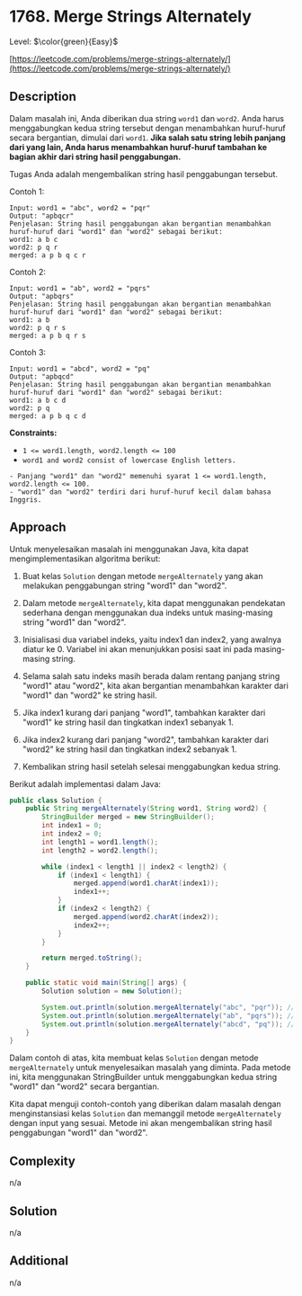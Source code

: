 # 1768. Merge Strings Alternately

Level: $\color{green}{Easy}$

[https://leetcode.com/problems/merge-strings-alternately/](https://leetcode.com/problems/merge-strings-alternately/)

## Description

Dalam masalah ini, Anda diberikan dua string `word1` dan `word2`. Anda harus menggabungkan kedua string tersebut dengan menambahkan huruf-huruf secara bergantian, dimulai dari `word1`. **Jika salah satu string lebih panjang dari yang lain, Anda harus menambahkan huruf-huruf tambahan ke bagian akhir dari string hasil penggabungan.**

Tugas Anda adalah mengembalikan string hasil penggabungan tersebut.

Contoh 1:

```text
Input: word1 = "abc", word2 = "pqr"
Output: "apbqcr"
Penjelasan: String hasil penggabungan akan bergantian menambahkan huruf-huruf dari "word1" dan "word2" sebagai berikut:
word1: a b c
word2: p q r
merged: a p b q c r
```

Contoh 2:

```text
Input: word1 = "ab", word2 = "pqrs"
Output: "apbqrs"
Penjelasan: String hasil penggabungan akan bergantian menambahkan huruf-huruf dari "word1" dan "word2" sebagai berikut:
word1: a b
word2: p q r s
merged: a p b q r s
```

Contoh 3:

```text
Input: word1 = "abcd", word2 = "pq"
Output: "apbqcd"
Penjelasan: String hasil penggabungan akan bergantian menambahkan huruf-huruf dari "word1" dan "word2" sebagai berikut:
word1: a b c d
word2: p q
merged: a p b q c d
```

**Constraints:**

- `1 <= word1.length, word2.length <= 100`
- `word1 and word2 consist of lowercase English letters.`

```text
- Panjang "word1" dan "word2" memenuhi syarat 1 <= word1.length, word2.length <= 100.
- "word1" dan "word2" terdiri dari huruf-huruf kecil dalam bahasa Inggris.
```

## Approach

Untuk menyelesaikan masalah ini menggunakan Java, kita dapat mengimplementasikan algoritma berikut:

1. Buat kelas `Solution` dengan metode `mergeAlternately` yang akan melakukan penggabungan string "word1" dan "word2".

2. Dalam metode `mergeAlternately`, kita dapat menggunakan pendekatan sederhana dengan menggunakan dua indeks untuk masing-masing string "word1" dan "word2".

3. Inisialisasi dua variabel indeks, yaitu index1 dan index2, yang awalnya diatur ke 0. Variabel ini akan menunjukkan posisi saat ini pada masing-masing string.

4. Selama salah satu indeks masih berada dalam rentang panjang string "word1" atau "word2", kita akan bergantian menambahkan karakter dari "word1" dan "word2" ke string hasil.

5. Jika index1 kurang dari panjang "word1", tambahkan karakter dari "word1" ke string hasil dan tingkatkan index1 sebanyak 1.

6. Jika index2 kurang dari panjang "word2", tambahkan karakter dari "word2" ke string hasil dan tingkatkan index2 sebanyak 1.

7. Kembalikan string hasil setelah selesai menggabungkan kedua string.

Berikut adalah implementasi dalam Java:

```java
public class Solution {
    public String mergeAlternately(String word1, String word2) {
        StringBuilder merged = new StringBuilder();
        int index1 = 0;
        int index2 = 0;
        int length1 = word1.length();
        int length2 = word2.length();

        while (index1 < length1 || index2 < length2) {
            if (index1 < length1) {
                merged.append(word1.charAt(index1));
                index1++;
            }
            if (index2 < length2) {
                merged.append(word2.charAt(index2));
                index2++;
            }
        }

        return merged.toString();
    }

    public static void main(String[] args) {
        Solution solution = new Solution();

        System.out.println(solution.mergeAlternately("abc", "pqr")); // Output: "apbqcr"
        System.out.println(solution.mergeAlternately("ab", "pqrs")); // Output: "apbqrs"
        System.out.println(solution.mergeAlternately("abcd", "pq")); // Output: "apbqcd"
    }
}
```

Dalam contoh di atas, kita membuat kelas `Solution` dengan metode `mergeAlternately` untuk menyelesaikan masalah yang diminta. Pada metode ini, kita menggunakan StringBuilder untuk menggabungkan kedua string "word1" dan "word2" secara bergantian.

Kita dapat menguji contoh-contoh yang diberikan dalam masalah dengan menginstansiasi kelas `Solution` dan memanggil metode `mergeAlternately` dengan input yang sesuai. Metode ini akan mengembalikan string hasil penggabungan "word1" dan "word2".

## Complexity

n/a

## Solution

n/a

## Additional

n/a
